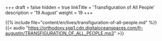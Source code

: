 +++
draft = false
hidden = true
linkTitle = 'Transfiguration of All People'
description = '19 August'
weight = 19
+++

{{% include file="content/en/lives/transfiguration-of-all-people.md" %}}
{{< audio "https://orthodoxy.sgp1.cdn.digitaloceanspaces.com/fr-augustin/TRANSFIGURATION_OF_ALL_PEOPLE.mp3" >}}
